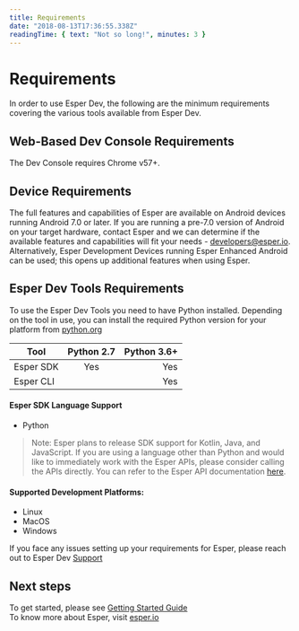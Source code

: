 ```yaml
---
title: Requirements
date: "2018-08-13T17:36:55.338Z"
readingTime: { text: "Not so long!", minutes: 3 }
---
```


# Requirements
In order to use Esper Dev, the following are the minimum requirements covering the various tools available from Esper Dev.

## Web-Based Dev Console Requirements
The Dev Console requires Chrome v57+.

## Device Requirements
The full features and capabilities of Esper are available on Android devices running Android 7.0 or later. If you are running a pre-7.0 version of Android on your target hardware, contact Esper and we can determine if the available features and capabilities will fit your needs - developers@esper.io. Alternatively, Esper Development Devices running Esper Enhanced Android can be used; this opens up additional features when using Esper.

## Esper Dev Tools Requirements
To use the Esper Dev Tools you need to have Python installed. Depending on the tool in use, you can install the required Python version for your platform from [python.org](https://www.python.org/)

| Tool       | Python 2.7           | Python 3.6+  |
| ------------- |:-------------:| -----:|
| Esper SDK     | Yes | Yes |
| Esper CLI     |     |   Yes |


#### Esper SDK Language Support
- Python

> Note: Esper plans to release SDK support for Kotlin, Java, and JavaScript. If you are using a language other than Python and would like to immediately work with the Esper APIs, please consider calling the APIs directly. You can refer to the Esper API documentation [here](./api.md).

#### Supported Development Platforms: 
- Linux
- MacOS
- Windows


If you face any issues setting up your requirements for Esper, please  reach out to Esper Dev [Support](./support.md)

## Next steps
To get started, please see [Getting Started Guide](./gettingstarted.md)\
To know more about Esper, visit [esper.io](https://esper.io)
